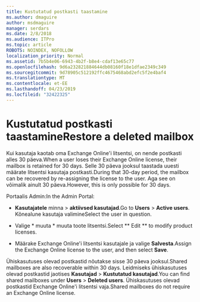 ```yaml
---
title: Kustutatud postkasti taastamine
ms.author: dmaguire
author: msdmaguire
manager: serdars
ms.date: 2/8/2018
ms.audience: ITPro
ms.topic: article
ROBOTS: NOINDEX, NOFOLLOW
localization_priority: Normal
ms.assetid: 7b5b4e06-6943-4b2f-b8e4-cdaf13e65c77
ms.openlocfilehash: 9d6a232821884644db08160f18e1dfae2349c349
ms.sourcegitcommit: 9d78905c512192ffc4675468abd2efc5f2e4baf4
ms.translationtype: MT
ms.contentlocale: et-EE
ms.lasthandoff: 04/23/2019
ms.locfileid: "32422325"
---
```

# <a name="restore-a-deleted-mailbox"></a><span data-ttu-id="3f7fa-102">Kustutatud postkasti taastamine</span><span class="sxs-lookup"><span data-stu-id="3f7fa-102">Restore a deleted mailbox</span></span>

<span data-ttu-id="3f7fa-103">Kui kasutaja kaotab oma Exchange Online'i litsentsi, on nende postkasti alles 30 päeva.</span><span class="sxs-lookup"><span data-stu-id="3f7fa-103">When a user loses their Exchange Online license, their mailbox is retained for 30 days.</span></span> <span data-ttu-id="3f7fa-104">Selle 30 päeva jooksul taastada uuesti määrate litsentsi kasutaja postkasti.</span><span class="sxs-lookup"><span data-stu-id="3f7fa-104">During that 30-day period, the mailbox can be recovered by re-assigning the license to the user.</span></span> <span data-ttu-id="3f7fa-105">Aga see on võimalik ainult 30 päeva.</span><span class="sxs-lookup"><span data-stu-id="3f7fa-105">However, this is only possible for 30 days.</span></span>
  
<span data-ttu-id="3f7fa-106">Portaalis Admin:</span><span class="sxs-lookup"><span data-stu-id="3f7fa-106">In the Admin Portal:</span></span>
  
- <span data-ttu-id="3f7fa-107">**Kasutajatele** minna \> **aktiivsed kasutajad**.</span><span class="sxs-lookup"><span data-stu-id="3f7fa-107">Go to **Users** \> **Active users**.</span></span> <span data-ttu-id="3f7fa-108">Kõnealune kasutaja valimine</span><span class="sxs-lookup"><span data-stu-id="3f7fa-108">Select the user in question.</span></span>
    
- <span data-ttu-id="3f7fa-109">Valige \* muuta \* muuta toote litsentsi.</span><span class="sxs-lookup"><span data-stu-id="3f7fa-109">Select \*\* Edit \*\* to modify product licenses.</span></span> 
    
- <span data-ttu-id="3f7fa-110">Määrake Exchange Online'i litsentsi kasutajale ja valige **Salvesta**.</span><span class="sxs-lookup"><span data-stu-id="3f7fa-110">Assign the Exchange Online license to the user, and then select **Save**.</span></span>
    
<span data-ttu-id="3f7fa-111">Ühiskasutuses olevad postkastid nõutakse sisse 30 päeva jooksul.</span><span class="sxs-lookup"><span data-stu-id="3f7fa-111">Shared mailboxes are also recoverable within 30 days.</span></span> <span data-ttu-id="3f7fa-112">Leidmiseks ühiskasutuses olevad postkastid jaotises **Kasutajad** \> **Kustutatud kasutajad**.</span><span class="sxs-lookup"><span data-stu-id="3f7fa-112">You can find shared mailboxes under **Users** \> **Deleted users**.</span></span> <span data-ttu-id="3f7fa-113">Ühiskasutuses olevad postkastid Exchange Online'i litsentsi vaja.</span><span class="sxs-lookup"><span data-stu-id="3f7fa-113">Shared mailboxes do not require an Exchange Online license.</span></span>
  

